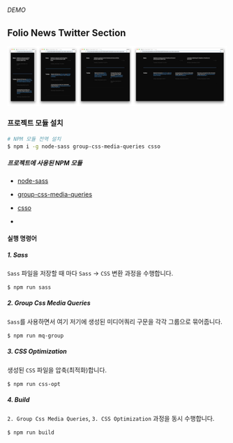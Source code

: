 ###### DEMO

## Folio News Twitter Section

![RWD View](News,-Twitter-Section---Folio.jpg)

### 프로젝트 모듈 설치

```sh
# NPM 모듈 전역 설치
$ npm i -g node-sass group-css-media-queries csso
```

##### 프로젝트에 사용된 NPM 모듈

- [node-sass](https://www.npmjs.com/package/node-sass)
- [group-css-media-queries](https://www.npmjs.com/package/group-css-media-queries)
- [csso](https://www.npmjs.com/package/csso)

-

#### 실행 명령어

##### 1. Sass

`Sass` 파일을 저장할 때 마다 `Sass` → `CSS` 변환 과정을 수행합니다.

```sh
$ npm run sass
```

##### 2. Group Css Media Queries

`Sass`를 사용하면서 여기 저기에 생성된 미디어쿼리 구문을 각각 그룹으로 묶어줍니다.

```sh
$ npm run mq-group
```

##### 3. CSS Optimization

생성된 `CSS` 파일을 압축(최적화)합니다.

```sh
$ npm run css-opt
```

##### 4. Build

`2. Group Css Media Queries`, `3. CSS Optimization` 과정을 동시 수행합니다.

```sh
$ npm run build
```